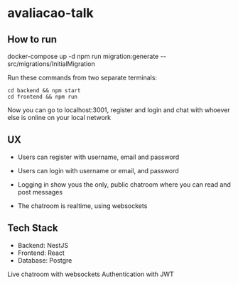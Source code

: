 # avaliacao-talk

## How to run

docker-compose up -d
npm run migration:generate -- src/migrations/InitialMigration

Run these commands from two separate terminals:
```
cd backend && npm start
cd frontend && npm run
```

Now you can go to localhost:3001, register and login and chat with whoever else is online on your local network

## UX

- Users can register with username, email and password
- Users can login with username or email, and password
- Logging in show yous the only, public chatroom where you can read and post messages

- The chatroom is realtime, using websockets

## Tech Stack

- Backend: NestJS
- Frontend: React
- Database: Postgre

Live chatroom with websockets
Authentication with JWT